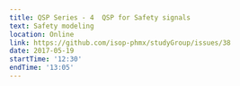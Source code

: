 ```yaml
---
title: QSP Series - 4  QSP for Safety signals
text: Safety modeling
location: Online
link: https://github.com/isop-phmx/studyGroup/issues/38
date: 2017-05-19
startTime: '12:30'
endTime: '13:05'
---
```

